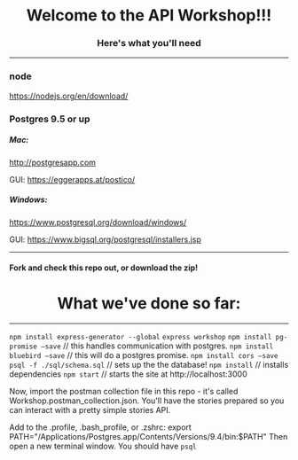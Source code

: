 <h1 align="center">Welcome to the API Workshop!!!</h1>
<h3 align="center">Here's what you'll need</h3>

<hr />

### node
https://nodejs.org/en/download/


### Postgres 9.5 or up

##### Mac:
http://postgresapp.com

GUI: https://eggerapps.at/postico/

##### Windows:
https://www.postgresql.org/download/windows/

GUI: https://www.bigsql.org/postgresql/installers.jsp

<hr />

#### Fork and check this repo out, or download the zip!

<h1 align="center">What we've done so far:</h1>

<hr />

`npm install express-generator --global`
`express workshop`
`npm install pg-promise —save` // this handles communication with postgres.
`npm install bluebird —save` // this will do a postgres promise.
`npm install cors —save`
`psql -f ./sql/schema.sql` // sets up the the database!
`npm install` // installs dependencies
`npm start` // starts the site at http://localhost:3000

Now, import the postman collection file in this repo - it's called Workshop.postman_collection.json. You'll have the stories prepared so you can interact with a pretty simple stories API.

Add to the .profile, .bash_profile, or .zshrc:
export PATH="/Applications/Postgres.app/Contents/Versions/9.4/bin:$PATH"
Then open a new terminal window. You should have `psql`
